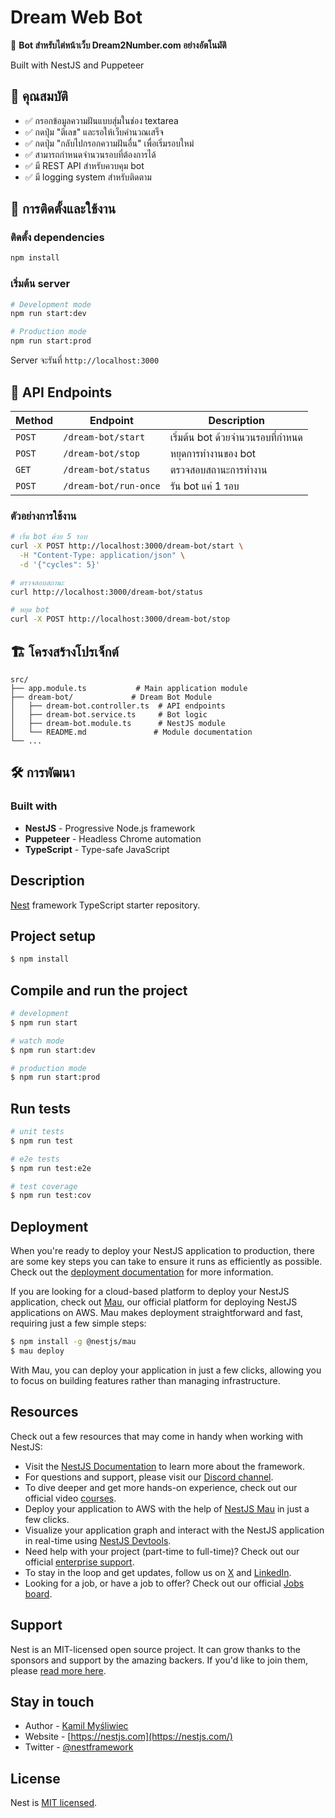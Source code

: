 # Dream Web Bot

🤖 **Bot สำหรับไต่หน้าเว็บ Dream2Number.com อย่างอัตโนมัติ**

Built with NestJS and Puppeteer

## 🌟 คุณสมบัติ

- ✅ กรอกข้อมูลความฝันแบบสุ่มในช่อง textarea
- ✅ กดปุ่ม "ตีเลข" และรอให้เว็บคำนวณเสร็จ
- ✅ กดปุ่ม "กลับไปกรอกความฝันอื่น" เพื่อเริ่มรอบใหม่
- ✅ สามารถกำหนดจำนวนรอบที่ต้องการได้
- ✅ มี REST API สำหรับควบคุม bot
- ✅ มี logging system สำหรับติดตาม

## 🚀 การติดตั้งและใช้งาน

### ติดตั้ง dependencies

```bash
npm install
```

### เริ่มต้น server

```bash
# Development mode
npm run start:dev

# Production mode  
npm run start:prod
```

Server จะรันที่ `http://localhost:3000`

## 📡 API Endpoints

| Method | Endpoint | Description |
|--------|----------|-------------|
| `POST` | `/dream-bot/start` | เริ่มต้น bot ด้วยจำนวนรอบที่กำหนด |
| `POST` | `/dream-bot/stop` | หยุดการทำงานของ bot |
| `GET` | `/dream-bot/status` | ตรวจสอบสถานะการทำงาน |
| `POST` | `/dream-bot/run-once` | รัน bot แค่ 1 รอบ |

### ตัวอย่างการใช้งาน

```bash
# เริ่ม bot ด้วย 5 รอบ
curl -X POST http://localhost:3000/dream-bot/start \
  -H "Content-Type: application/json" \
  -d '{"cycles": 5}'

# ตรวจสอบสถานะ
curl http://localhost:3000/dream-bot/status

# หยุด bot
curl -X POST http://localhost:3000/dream-bot/stop
```

## 🏗️ โครงสร้างโปรเจ็กต์

```
src/
├── app.module.ts           # Main application module
├── dream-bot/             # Dream Bot Module
│   ├── dream-bot.controller.ts  # API endpoints
│   ├── dream-bot.service.ts     # Bot logic
│   ├── dream-bot.module.ts      # NestJS module
│   └── README.md               # Module documentation
└── ...
```

## 🛠️ การพัฒนา

### Built with

- **NestJS** - Progressive Node.js framework
- **Puppeteer** - Headless Chrome automation
- **TypeScript** - Type-safe JavaScript
  <!--[![Backers on Open Collective](https://opencollective.com/nest/backers/badge.svg)](https://opencollective.com/nest#backer)
  [![Sponsors on Open Collective](https://opencollective.com/nest/sponsors/badge.svg)](https://opencollective.com/nest#sponsor)-->

## Description

[Nest](https://github.com/nestjs/nest) framework TypeScript starter repository.

## Project setup

```bash
$ npm install
```

## Compile and run the project

```bash
# development
$ npm run start

# watch mode
$ npm run start:dev

# production mode
$ npm run start:prod
```

## Run tests

```bash
# unit tests
$ npm run test

# e2e tests
$ npm run test:e2e

# test coverage
$ npm run test:cov
```

## Deployment

When you're ready to deploy your NestJS application to production, there are some key steps you can take to ensure it runs as efficiently as possible. Check out the [deployment documentation](https://docs.nestjs.com/deployment) for more information.

If you are looking for a cloud-based platform to deploy your NestJS application, check out [Mau](https://mau.nestjs.com), our official platform for deploying NestJS applications on AWS. Mau makes deployment straightforward and fast, requiring just a few simple steps:

```bash
$ npm install -g @nestjs/mau
$ mau deploy
```

With Mau, you can deploy your application in just a few clicks, allowing you to focus on building features rather than managing infrastructure.

## Resources

Check out a few resources that may come in handy when working with NestJS:

- Visit the [NestJS Documentation](https://docs.nestjs.com) to learn more about the framework.
- For questions and support, please visit our [Discord channel](https://discord.gg/G7Qnnhy).
- To dive deeper and get more hands-on experience, check out our official video [courses](https://courses.nestjs.com/).
- Deploy your application to AWS with the help of [NestJS Mau](https://mau.nestjs.com) in just a few clicks.
- Visualize your application graph and interact with the NestJS application in real-time using [NestJS Devtools](https://devtools.nestjs.com).
- Need help with your project (part-time to full-time)? Check out our official [enterprise support](https://enterprise.nestjs.com).
- To stay in the loop and get updates, follow us on [X](https://x.com/nestframework) and [LinkedIn](https://linkedin.com/company/nestjs).
- Looking for a job, or have a job to offer? Check out our official [Jobs board](https://jobs.nestjs.com).

## Support

Nest is an MIT-licensed open source project. It can grow thanks to the sponsors and support by the amazing backers. If you'd like to join them, please [read more here](https://docs.nestjs.com/support).

## Stay in touch

- Author - [Kamil Myśliwiec](https://twitter.com/kammysliwiec)
- Website - [https://nestjs.com](https://nestjs.com/)
- Twitter - [@nestframework](https://twitter.com/nestframework)

## License

Nest is [MIT licensed](https://github.com/nestjs/nest/blob/master/LICENSE).
